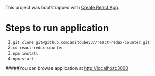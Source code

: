 This project was bootstrapped with [Create React App](https://github.com/facebookincubator/create-react-app).

# Steps to run application 

1. `git clone git@github.com:amitdubey37/react-redux-counter.git`
2. `cd react-redux-counter`
3. `npm install`
4. `npm start`

#####You can browse application at <http://localhost:3000>

